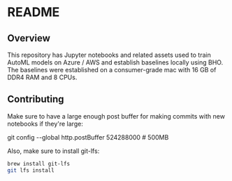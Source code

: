 # README

## Overview
This repository has Jupyter notebooks and related assets used to train AutoML models on Azure / AWS and establish baselines locally using BHO. The baselines were established on a consumer-grade mac with 16 GB of DDR4 RAM and 8 CPUs.

## Contributing
Make sure to have a large enough post buffer for making commits with new notebooks if they're large:

git config --global http.postBuffer 524288000  # 500MB

Also, make sure to install git-lfs: 
```sh
brew install git-lfs
git lfs install
```

